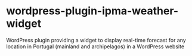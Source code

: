 # wordpress-plugin-ipma-weather-widget
WordPress plugin providing a widget to display real-time forecast for any location in Portugal (mainland and archipelagos) in a WordPress website
